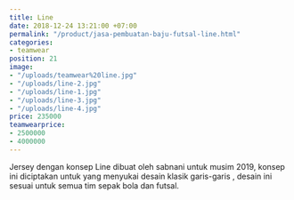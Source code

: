 ```yaml
---
title: Line
date: 2018-12-24 13:21:00 +07:00
permalink: "/product/jasa-pembuatan-baju-futsal-line.html"
categories:
- teamwear
position: 21
image:
- "/uploads/teamwear%20line.jpg"
- "/uploads/line-2.jpg"
- "/uploads/line-1.jpg"
- "/uploads/line-3.jpg"
- "/uploads/line-4.jpg"
price: 235000
teamwearprice:
- 2500000
- 4000000
---
```


Jersey dengan konsep Line dibuat oleh sabnani untuk  musim 2019, konsep ini diciptakan untuk yang menyukai desain klasik garis-garis , desain ini  sesuai untuk semua tim sepak bola dan futsal.


